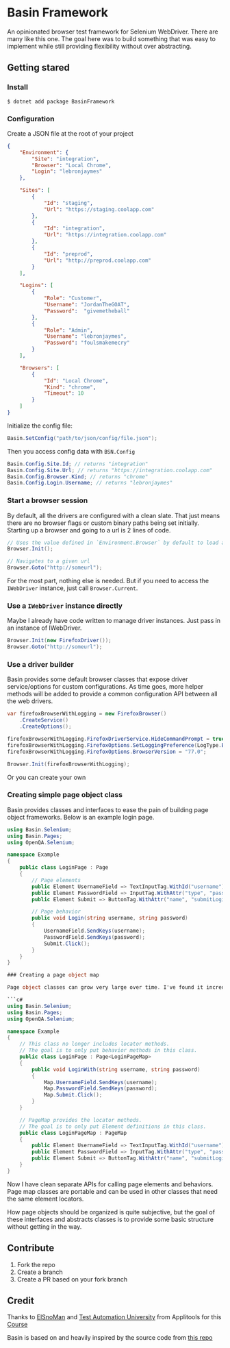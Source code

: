 # Basin Framework

An opinionated browser test framework for Selenium WebDriver. There are many like this one. The goal here was to build something that was easy to implement while still providing flexibility without over abstracting.

## Getting stared

### Install 

```
$ dotnet add package BasinFramework
```

### Configuration

Create a JSON file at the root of your project

```json
{
    "Environment": {
        "Site": "integration",
        "Browser": "Local Chrome",
        "Login": "lebronjaymes"
    },

    "Sites": [
        {
            "Id": "staging",
            "Url": "https://staging.coolapp.com"
        },
        {
            "Id": "integration",
            "Url": "https://integration.coolapp.com"
        },
        {
            "Id": "preprod",
            "Url": "http://preprod.coolapp.com"
        }
    ],

    "Logins": [
        {
            "Role": "Customer",
            "Username": "JordanTheGOAT",
            "Password":  "givemetheball" 
        },
        {
            "Role": "Admin",
            "Username": "lebronjaymes",
            "Password": "foulsmakemecry"
        }
    ],

    "Browsers": [
        {
            "Id": "Local Chrome",
            "Kind": "chrome",
            "Timeout": 10
        }
    ]
}
```

Initialize the config file:

```csharp
Basin.SetConfig("path/to/json/config/file.json");
```

Then you access config data with `BSN.Config`

```csharp
Basin.Config.Site.Id; // returns "integration"
Basin.Config.Site.Url; // returns "https://integration.coolapp.com"
Basin.Config.Browser.Kind; // returns "chrome"
Basin.Config.Login.Username; // returns "lebronjaymes"
```

### Start a browser session

By default, all the drivers are configured with a clean slate. That just means there are no browser flags or custom binary paths being set initially. Starting up a browser and going to a url is 2 lines of code.

```c#
// Uses the value defined in `Environment.Browser` by default to load a listed browser config by its `Id`
Browser.Init(); 

// Navigates to a given url
Browser.Goto("http://someurl");
```

For the most part, nothing else is needed. But if you need to access the `IWebDriver` instance, just call `Browser.Current`.

### Use a `IWebDriver` instance directly

Maybe I already have code written to manage driver instances. Just pass in an instance of IWebDriver.

```c#
Browser.Init(new FirefoxDriver());
Browser.Goto("http://someurl");
```

### Use a driver builder

Basin provides some default browser classes that expose driver service/options for custom configurations. As time goes, more helper methods will be added to provide a common configuration API between all the web drivers.

```c#
var firefoxBrowserWithLogging = new FirefoxBrowser()
    .CreateService()
    .CreateOptions();

firefoxBrowserWithLogging.FirefoxDriverService.HideCommandPrompt = true;
firefoxBrowserWithLogging.FirefoxOptions.SetLoggingPreference(LogType.Browser, LogLevel.All);
firefoxBrowserWithLogging.FirefoxOptions.BrowserVersion = "77.0";

Browser.Init(firefoxBrowserWithLogging);
```

Or you can create your own 


### Creating simple page object class

Basin provides classes and interfaces to ease the pain of building page object frameworks. Below is an example login page.

```c#
using Basin.Selenium;
using Basin.Pages;
using OpenQA.Selenium;

namespace Example
{
    public class LoginPage : Page
    {	
        // Page elements
        public Element UsernameField => TextInputTag.WithId("username");
        public Element PasswordField => InputTag.WithAttr("type", "password").WithId("password");
        public Element Submit => ButtonTag.WithAttr("name", "submitLogin");

        // Page behavior
        public void Login(string username, string password)
        {
            UsernameField.SendKeys(username);
            PasswordField.SendKeys(password);
            Submit.Click();
        }
    }
}

### Creating a page object map

Page object classes can grow very large over time. I've found it incredibly difficult to retain readability and clarity with a single class. So instead of keeping everything in a single massive class, I break it down into to 2 classes. A page class for behaviors and a page map class for storing the element locators. Below its how its accomplished:

```c#
using Basin.Selenium;
using Basin.Pages;
using OpenQA.Selenium;

namespace Example
{
    // This class no longer includes locator methods.
    // The goal is to only put behavior methods in this class.
    public class LoginPage : Page<LoginPageMap>
    {
        public void LoginWith(string username, string password)
        {
            Map.UsernameField.SendKeys(username);
            Map.PasswordField.SendKeys(password);
            Map.Submit.Click();
        }
    }

    // PageMap provides the locator methods.
    // The goal is to only put Element definitions in this class.
    public class LoginPageMap : PageMap
    {
        public Element UsernameField => TextInputTag.WithId("username");
        public Element PasswordField => InputTag.WithAttr("type", "password").WithId("password");
        public Element Submit => ButtonTag.WithAttr("name", "submitLogin");
    }
}
```

Now I have clean separate APIs for calling page elements and behaviors. Page map classes are portable and can be used in other classes that need the same element locators. 

How page objects should be organized is quite subjective, but the goal of these interfaces and abstracts classes is to provide some basic structure without getting in the way.

## Contribute

1. Fork the repo
2. Create a branch
3. Create a PR based on your fork branch

## Credit

Thanks to [ElSnoMan](https://github.com/ElSnoMan) and
[Test Automation University](https://testautomationu.applitools.com/)
from Applitools for this [Course](https://testautomationu.applitools.com/test-automation-framework-csharp/)

Basin is based on and heavily inspired by the source code from [this repo](https://github.com/ElSnoMan/from-scripting-to-framework)



